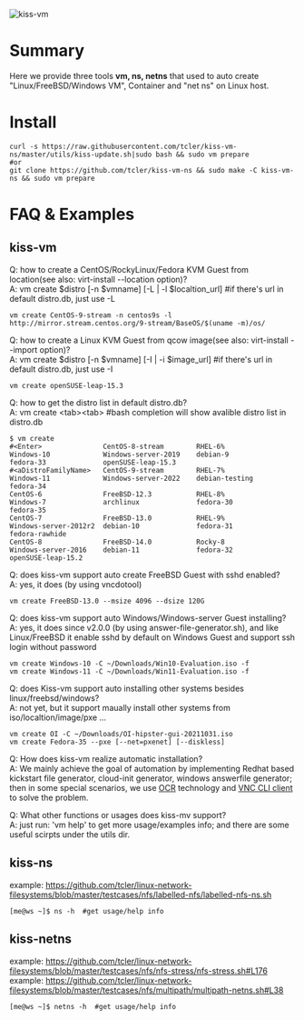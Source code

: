 ![kiss-vm](https://raw.githubusercontent.com/tcler/kiss-vm-ns/master/Images/kiss-vm.gif)

# Summary
Here we provide three tools **vm, ns, netns** that used to auto create "Linux/FreeBSD/Windows VM", Container and "net ns" on Linux host.

# Install
```
curl -s https://raw.githubusercontent.com/tcler/kiss-vm-ns/master/utils/kiss-update.sh|sudo bash && sudo vm prepare
#or
git clone https://github.com/tcler/kiss-vm-ns && sudo make -C kiss-vm-ns && sudo vm prepare
```

# FAQ & Examples
## kiss-vm

Q: how to create a CentOS/RockyLinux/Fedora KVM Guest from location(see also: virt-install --location option)?  
A: vm create $distro \[-n $vmname] \[-L | -l $localtion_url]  #if there's url in default distro.db, just use -L
```
vm create CentOS-9-stream -n centos9s -l http://mirror.stream.centos.org/9-stream/BaseOS/$(uname -m)/os/
```

Q: how to create a Linux KVM Guest from qcow image(see also: virt-install --import option)?  
A: vm create $distro \[-n $vmname] \[-I | -i $image_url]  #if there's url in default distro.db, just use -I
```
vm create openSUSE-leap-15.3
```

Q: how to get the distro list in default distro.db?  
A: vm create \<tab>\<tab>  #bash completion will show avalible distro list in distro.db
```
$ vm create 
#<Enter>               CentOS-8-stream        RHEL-6%                Windows-10             Windows-server-2019    debian-9               fedora-33              openSUSE-leap-15.3
#<aDistroFamilyName>   CentOS-9-stream        RHEL-7%                Windows-11             Windows-server-2022    debian-testing         fedora-34              
CentOS-6               FreeBSD-12.3           RHEL-8%                Windows-7              archlinux              fedora-30              fedora-35              
CentOS-7               FreeBSD-13.0           RHEL-9%                Windows-server-2012r2  debian-10              fedora-31              fedora-rawhide         
CentOS-8               FreeBSD-14.0           Rocky-8                Windows-server-2016    debian-11              fedora-32              openSUSE-leap-15.2
```

Q: does kiss-vm support auto create FreeBSD Guest with sshd enabled?  
A: yes, it does (by using vncdotool)
```
vm create FreeBSD-13.0 --msize 4096 --dsize 120G 
```

Q: does kiss-vm support auto Windows/Windows-server Guest installing?  
A: yes, it does since v2.0.0 (by using answer-file-generator.sh), and like Linux/FreeBSD it enable sshd by default on Windows Guest and support ssh login without password
```
vm create Windows-10 -C ~/Downloads/Win10-Evaluation.iso -f
vm create Windows-11 -C ~/Downloads/Win11-Evaluation.iso -f
```

Q: does Kiss-vm support auto installing other systems besides linux/freebsd/windows?  
A: not yet, but it support maually install other systems from iso/localtion/image/pxe ...
```
vm create OI -C ~/Downloads/OI-hipster-gui-20211031.iso
vm create Fedora-35 --pxe [--net=pxenet] [--diskless]
```

Q: How does kiss-vm realize automatic installation?  
A: We mainly achieve the goal of automation by implementing Redhat based kickstart file generator, cloud-init generator, windows answerfile generator; then in some special scenarios, we use [OCR](https://en.wikipedia.org/wiki/Optical_character_recognition) technology and [VNC CLI client](https://github.com/sibson/vncdotool) to solve the problem.

Q: What other functions or usages does kiss-mv support?  
A: just run: 'vm help' to get more usage/examples info; and there are some useful scirpts under the utils dir.


## kiss-ns
example: https://github.com/tcler/linux-network-filesystems/blob/master/testcases/nfs/labelled-nfs/labelled-nfs-ns.sh  
```
[me@ws ~]$ ns -h  #get usage/help info
```

## kiss-netns
example: https://github.com/tcler/linux-network-filesystems/blob/master/testcases/nfs/nfs-stress/nfs-stress.sh#L176  
example: https://github.com/tcler/linux-network-filesystems/blob/master/testcases/nfs/multipath/multipath-netns.sh#L38  
```
[me@ws ~]$ netns -h  #get usage/help info
```
